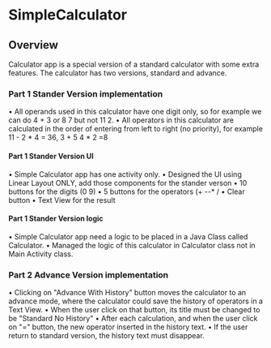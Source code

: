 # SimpleCalculator
## Overview
Calculator app is a special version of a standard calculator with some extra features. The calculator has two versions, standard and advance.

### Part 1 Stander Version implementation
• All operands used in this calculator have one digit only, so for example we can do 4 + 3 or 8 7 but not 11 2.
• All operators in this calculator are calculated in the order of entering from left to right (no priority), for example 11 - 2 * 4 = 36, 3 + 5 4 * 2 =8
#### Part 1 Stander Version UI
• Simple Calculator app has one activity only.
• Designed the UI using Linear Layout ONLY, add those components for the stander verson
• 10 buttons for the digits (0 9)
• 5 buttons for the operators (+ --* /
• Clear button
• Text View for the result
#### Part 1 Stander Version logic
• Simple Calculator app need a logic to be placed in a Java Class called Calculator.
• Managed the logic of this calculator in Calculator class not in Main Activity class.

### Part 2 Advance Version implementation
• Clicking on "Advance With History" button moves the calculator to an advance mode, where the calculator could save the history of operators in a Text View.
• When the user click on that button, its title must be changed to be "Standard No History"
• After each calculation, and when the user click on "=" button, the new operator inserted in the history text.
• If the user return to standard version, the history text must disappear.
